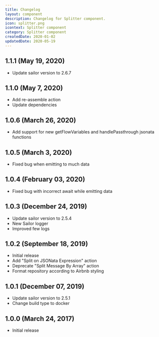 ```yaml
---
title: Changelog
layout: component
description: Changelog for Splitter component.
icon: splitter.png
icontext: Splitter component
category: Splitter component
createdDate: 2020-01-02
updatedDate: 2020-05-19
---
```


## 1.1.1 (May 19, 2020)

* Update sailor version to 2.6.7

## 1.1.0 (May 7, 2020)

* Add re-assemble action
* Update dependencies

## 1.0.6 (March 26, 2020)

* Add support for new getFlowVariables and handlePassthrough jsonata functions

## 1.0.5 (March 3, 2020)

* Fixed bug when emitting to much data

## 1.0.4 (February 03, 2020)

* Fixed bug with incorrect await while emitting data

## 1.0.3 (December 24, 2019)

* Update sailor version to 2.5.4
* New Sailor logger
* Improved few logs

## 1.0.2 (September 18, 2019)

* Initial release
* Add "Split on JSONata Expression" action
* Deprecate "Split Message By Array" action
* Format repository according to Airbnb styling

## 1.0.1 (December 07, 2019)

* Update sailor version to 2.5.1
* Change build type to docker

## 1.0.0 (March 24, 2017)

* Initial release
